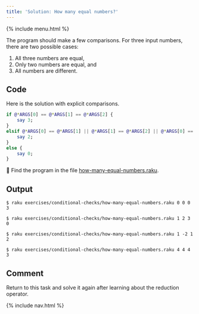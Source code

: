 ```yaml
---
title: 'Solution: How many equal numbers?'
---
```


{% include menu.html %}

The program should make a few comparisons. For three input numbers, there are two possible cases:

1. All three numbers are equal,
1. Only two numbers are equal, and
1. All numbers are different.

## Code

Here is the solution with explicit comparisons.

```raku
if @*ARGS[0] == @*ARGS[1] == @*ARGS[2] {
    say 3;
}
elsif @*ARGS[0] == @*ARGS[1] || @*ARGS[1] == @*ARGS[2] || @*ARGS[0] == @*ARGS[2] {
    say 2;
}
else {
    say 0;
}
```

🦋 Find the program in the file [how-many-equal-numbers.raku](https://github.com/ash/raku-course/blob/master/essentials/conditional-checks/exercises/how-many-equal-numbers.raku).

## Output

```console
$ raku exercises/conditional-checks/how-many-equal-numbers.raku 0 0 0
3

$ raku exercises/conditional-checks/how-many-equal-numbers.raku 1 2 3
0

$ raku exercises/conditional-checks/how-many-equal-numbers.raku 1 -2 1
2

$ raku exercises/conditional-checks/how-many-equal-numbers.raku 4 4 4 
3
```

## Comment

Return to this task and solve it again after learning about the reduction operator.

{% include nav.html %}

